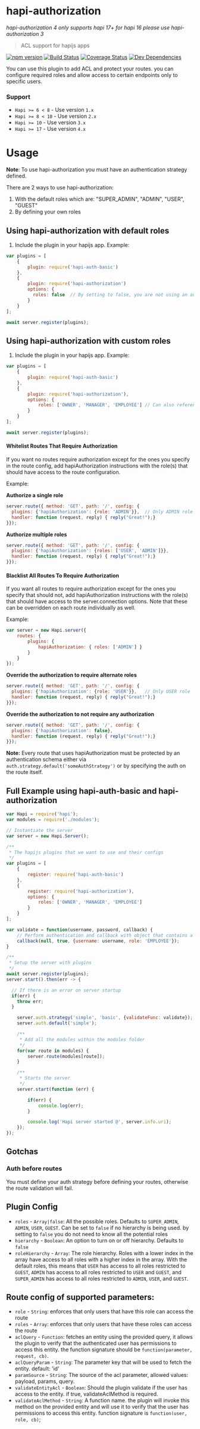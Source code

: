 # hapi-authorization

*hapi-authorization 4 only supports hapi 17+ for hapi 16 please use hapi-authorization 3*

> ACL support for hapijs apps

[![npm version][npm-badge]][npm-url]
[![Build Status][travis-badge]][travis-url]
[![Coverage Status][coveralls-badge]][coveralls-url]
[![Dev Dependencies][david-badge]][david-url]


You can use this plugin to add ACL and protect your routes. you can configure required roles and allow access to certain endpoints only to specific users.

### Support
- `Hapi >= 6 < 8`   - Use version `1.x`
- `Hapi >= 8 < 10`  - Use version `2.x`
- `Hapi >= 10`      - Use version `3.x`
- `Hapi >= 17`      - Use version `4.x`

# Usage

**Note**: To use hapi-authorization you must have an authentication strategy defined.

There are 2 ways to use hapi-authorization:

1. With the default roles which are: "SUPER_ADMIN", "ADMIN", "USER", "GUEST"
2. By defining your own roles

## Using hapi-authorization with default roles
1. Include the plugin in your hapijs app.
Example:
```js
var plugins = [
	{
		plugin: require('hapi-auth-basic')
	},
	{
		plugin: require('hapi-authorization')
		options: {
		  roles: false	// By setting to false, you are not using an authorization hierarchy and you do not need to specify all the potential roles here
		}
	}
];

await server.register(plugins);
```

## Using hapi-authorization with custom roles
1. Include the plugin in your hapijs app.
Example:
```js
var plugins = [
	{
		plugin: require('hapi-auth-basic')
	},
	{
		plugin: require('hapi-authorization'),
		options: {
			roles: ['OWNER', 'MANAGER', 'EMPLOYEE']	// Can also reference a function which returns an array of roles
		}
	}
];

await server.register(plugins);
```

#### Whitelist Routes That Require Authorization
If you want no routes require authorization except for the ones you specify in the route config, add hapiAuthorization instructions with the role(s) that should have access to the route configuration.

Example:

**Authorize a single role**
```js
server.route({ method: 'GET', path: '/', config: {
  plugins: {'hapiAuthorization': {role: 'ADMIN'}},	// Only ADMIN role
  handler: function (request, reply) { reply("Great!");}
}});
```

**Authorize multiple roles**
```js
server.route({ method: 'GET', path: '/', config: {
  plugins: {'hapiAuthorization': {roles: ['USER', 'ADMIN']}},
  handler: function (request, reply) { reply("Great!");}
}});
```

#### Blacklist All Routes To Require Authorization

If you want all routes to require authorization except for the ones you specify that should not, add hapiAuthorization instructions with the role(s) that should have access to the server.connection options. Note that these can be overridden on each route individually as well.

Example:

```js
var server = new Hapi.server({
	routes: {
		plugins: {
			hapiAuthorization: { roles: ['ADMIN'] }
		}
	}
});
```

**Override the authorization to require alternate roles**
```js
server.route({ method: 'GET', path: '/', config: {
  plugins: {'hapiAuthorization': {role: 'USER'}},	// Only USER role
  handler: function (request, reply) { reply("Great!");}
}});
```

**Override the authorization to not require any authorization**
```js
server.route({ method: 'GET', path: '/', config: {
  plugins: {'hapiAuthorization': false},
  handler: function (request, reply) { reply("Great!");}
}});
```


**Note:** Every route that uses hapiAuthorization must be protected by an authentication schema either via `auth.strategy.default('someAuthStrategy')` or by specifying the auth on the route itself.

## Full Example using hapi-auth-basic and hapi-authorization

```js
var Hapi = require('hapi');
var modules = require('./modules');

// Instantiate the server
var server = new Hapi.Server();

/**
 * The hapijs plugins that we want to use and their configs
 */
var plugins = [
	{
		register: require('hapi-auth-basic')
	},
	{
		register: require('hapi-authorization'),
		options: {
			roles: ['OWNER', 'MANAGER', 'EMPLOYEE']
		}
	}
];

var validate = function(username, password, callback) {
	// Perform authentication and callback with object that contains a role or an array of roles
	callback(null, true, {username: username, role: 'EMPLOYEE'});
}

/**
 * Setup the server with plugins
 */
await server.register(plugins);
server.start().then(err -> {

  // If there is an error on server startup
  if(err) {
    throw err;
  }

	server.auth.strategy('simple', 'basic', {validateFunc: validate});
	server.auth.default('simple');

	/**
	 * Add all the modules within the modules folder
	 */
	for(var route in modules) {
		server.route(modules[route]);
	}

	/**
	 * Starts the server
	 */
	server.start(function (err) {

		if(err) {
			console.log(err);
		}

		console.log('Hapi server started @', server.info.uri);
	});
});
```

## Gotchas

### Auth before routes
You must define your auth strategy before defining your routes, otherwise the route validation will fail.


## Plugin Config

* `roles` 				- `Array|false`: All the possible roles. Defaults to `SUPER_ADMIN`, `ADMIN`, `USER`, `GUEST`. Can be set to `false` if no hierarchy is being used. by setting to `false` you do not need to know all the potential roles
* `hierarchy` 		- `Boolean`: An option to turn on or off hierarchy. Defaults to `false`
* `roleHierarchy` - `Array`: The role hierarchy. Roles with a lower index in the array have access to all roles with a higher index in the array.
		With the default roles, this means that `USER` has access to all roles restricted to `GUEST`,
		  `ADMIN` has access to all roles restricted to `USER` and `GUEST`, and
		  `SUPER_ADMIN` has access to all roles restricted to `ADMIN`, `USER`, and `GUEST`.


## Route config of supported parameters:
* `role` - `String`: enforces that only users that have this role can access the route
* `roles` - `Array`: enforces that only users that have these roles can access the route
* `aclQuery` - `Function`: fetches an entity using the provided query, it allows the plugin to verify that the authenticated user has permissions to access this entity. the function signature should be `function(parameter, request, cb)`.
* `aclQueryParam` - `String`: The parameter key that will be used to fetch the entity. default: 'id'
* `paramSource` - `String`: The source of the acl parameter, allowed values: payload, params, query.
* `validateEntityAcl` - `Boolean`: Should the plugin validate if the user has access to the entity. if true, validateAclMethod is required.
* `validateAclMethod` - `String`: A function name. the plugin will invoke this method on the provided entity and will use it to verify that the user has permissions to access this entity. function signature is `function(user, role, cb)`;


[npm-badge]: https://badge.fury.io/js/hapi-authorization.svg
[npm-url]: https://badge.fury.io/js/hapi-authorization
[travis-badge]: https://travis-ci.org/toymachiner62/hapi-authorization.svg?branch=master
[travis-url]: https://travis-ci.org/toymachiner62/hapi-authorization
[coveralls-badge]: https://coveralls.io/repos/toymachiner62/hapi-authorization/badge.svg?branch=master&service=github
[coveralls-url]:  https://coveralls.io/github/toymachiner62/hapi-authorization?branch=master
[david-badge]: https://david-dm.org/toymachiner62/hapi-authorization.svg
[david-url]: https://david-dm.org/toymachiner62/hapi-authorization
